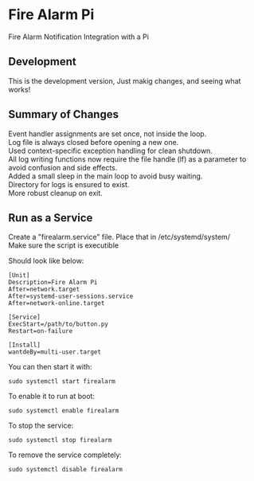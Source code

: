 # Fire Alarm Pi
Fire Alarm Notification Integration with a Pi

## Development
This is the development version, Just makig changes, and seeing what works!

## Summary of Changes
Event handler assignments are set once, not inside the loop.  
Log file is always closed before opening a new one.  
Used context-specific exception handling for clean shutdown.  
All log writing functions now require the file handle (lf) as a parameter to avoid confusion and side effects.  
Added a small sleep in the main loop to avoid busy waiting.  
Directory for logs is ensured to exist.  
More robust cleanup on exit.  

## Run as a Service  
Create a "firealarm.service" file. Place that in /etc/systemd/system/  
Make sure the script is executible  

Should look like below:  

```
[Unit]  
Description=Fire Alarm Pi
After=network.target
After=systemd-user-sessions.service
After=network-online.target

[Service]
ExecStart=/path/to/button.py
Restart=on-failure

[Install]
wantdeBy=multi-user.target
```
You can then start it with:  
```
sudo systemctl start firealarm  
```
To enable it to run at boot:  
```
sudo systemctl enable firealarm
```
To stop the service:  
```
sudo systemctl stop firealarm
```
To remove the service completely:
```
sudo systemctl disable firealarm
```
